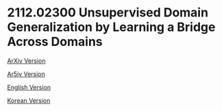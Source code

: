 # 2112.02300 Unsupervised Domain Generalization by Learning a Bridge Across Domains

[ArXiv Version](https://arxiv.org/abs/2112.02300)

[Ar5iv Version](https://ar5iv.org/abs/2112.02300)

[English Version](https://raw.githack.com/kh-kim/arxiv-translator/master/papers/2112.02300/paper.en.html)

[Korean Version](https://raw.githack.com/kh-kim/arxiv-translator/master/papers/2112.02300/paper.ko.html)